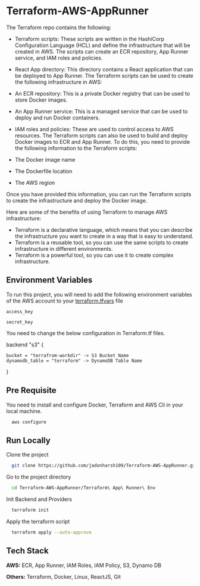 
# Terraform-AWS-AppRunner

The Terraform repo contains the following:

- Terraform scripts: These scripts are written in the HashiCorp Configuration Language (HCL) and define the infrastructure that will be created in AWS. The scripts can create an ECR repository, App Runner service, and IAM roles and policies.
- React App directory: This directory contains a React application that can be deployed to App Runner.
The Terraform scripts can be used to create the following infrastructure in AWS:

- An ECR repository: This is a private Docker registry that can be used to store Docker images.
- An App Runner service: This is a managed service that can be used to deploy and run Docker containers.
- IAM roles and policies: These are used to control access to AWS resources.
The Terraform scripts can also be used to build and deploy Docker images to ECR and App Runner. To do this, you need to provide the following information to the Terraform scripts:

- The Docker image name
- The Dockerfile location
- The AWS region

Once you have provided this information, you can run the Terraform scripts to create the infrastructure and deploy the Docker image.

Here are some of the benefits of using Terraform to manage AWS infrastructure:

- Terraform is a declarative language, which means that you can describe the infrastructure you want to create in a way that is easy to understand.
- Terraform is a reusable tool, so you can use the same scripts to create infrastructure in different environments.
- Terraform is a powerful tool, so you can use it to create complex infrastructure.



## Environment Variables

To run this project, you will need to add the following environment variables of the AWS account to your [terraform.tfvars](https://github.com/jadonharsh109/Terraform-AWS-AppRunner/blob/fb4c3edcbf849c2be8f2e378484e9e96f3096e58/Terraform%20App%20Runner%20Env/terraform.tfvars) file

`access_key` 

`secret_key`

You need to change the below configuration in Terraform.tf files.


  backend "s3" {

    bucket = "terrafrom-workdir" -> S3 Bucket Name
    dynamodb_table = "terraform" -> DynamoDB Table Name

  }



## Pre Requisite

You need to install and configure Docker, Terraform and AWS Cli in your local machine.

```bash
  aws configure
```
    
## Run Locally

Clone the project

```bash
  git clone https://github.com/jadonharsh109/Terraform-AWS-AppRunner.git
```

Go to the project directory

```bash
  cd Terraform-AWS-AppRunner/Terraform\ App\ Runner\ Env
```

Init Backend and Providers

```bash
  terraform init
```

Apply the terraform script

```bash
  terraform apply --auto-approve
```

## Tech Stack

**AWS:** ECR, App Runner, IAM Roles, IAM Policy, S3, Dynamo DB

**Others:** Terraform, Docker, Linux, ReactJS, Git 

